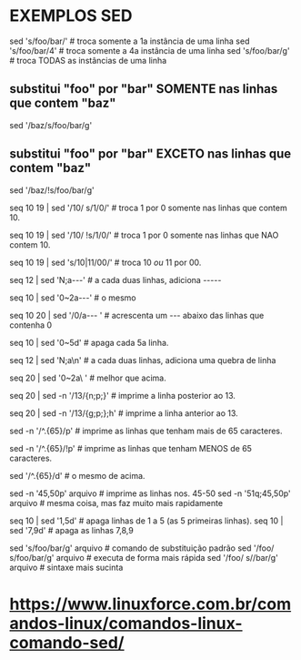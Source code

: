 # EXEMPLOS SED

sed 's/foo/bar/'             # troca somente a 1a instância de uma linha
sed 's/foo/bar/4'            # troca somente a 4a instância de uma linha
sed 's/foo/bar/g'            # troca TODAS as instâncias de uma linha


## substitui "foo" por "bar" SOMENTE nas linhas que contem "baz" 
sed '/baz/s/foo/bar/g'

## substitui "foo" por "bar" EXCETO nas linhas que contem "baz"
sed '/baz/!s/foo/bar/g'

seq 10 19 | sed '/10/ s/1/0/'	# troca 1 por 0 somente nas linhas que contem 10.

seq 10 19 | sed '/10/ !s/1/0/'	# troca 1 por 0 somente nas linhas que NAO contem 10.

seq 10 19 | sed 's/10\|11/00/'  # troca 10 *ou* 11 por 00.

seq 12 | sed 'N;a---'		# a cada duas linhas, adiciona -----

seq 10 | sed '0~2a---'		# o mesmo

seq 10 20 | sed '/0/a--- '	# acrescenta um --- abaixo das linhas que contenha 0

seq 10 | sed '0~5d'		# apaga cada 5a linha.

seq 12 | sed 'N;a\\n'		# a cada duas linhas, adiciona uma quebra de linha

seq 20 | sed '0~2a\ '		# melhor que acima.

seq 20 |  sed -n '/13/{n;p;}'	# imprime a linha posterior ao 13.

seq 20 |  sed -n '/13/{g;p;};h'	# imprime a linha anterior ao 13.

sed -n '/^.\{65\}/p'		# imprime as linhas que tenham mais de 65 caracteres.

sed -n '/^.\{65\}/!p'		# imprime as linhas que tenham MENOS de 65 caracteres.

sed '/^.\{65\}/d'		# o mesmo de acima.



sed -n '45,50p' arquivo         # imprime as linhas nos. 45-50
sed -n '51q;45,50p' arquivo     # mesma coisa, mas faz muito mais rapidamente

seq 10 | sed '1,5d'		# apaga linhas de 1 a 5 (as 5 primeiras linhas).
seq 10 | sed '7,9d'		# apaga as linhas 7,8,9


sed 's/foo/bar/g' arquivo         # comando de substituição padrão
sed '/foo/ s/foo/bar/g' arquivo   # executa de forma mais rápida
sed '/foo/ s//bar/g' arquivo      # sintaxe mais sucinta


# https://www.linuxforce.com.br/comandos-linux/comandos-linux-comando-sed/


